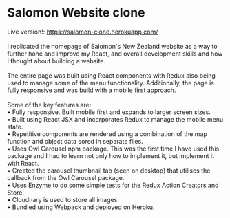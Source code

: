 # Salomon Website clone
Live version!: https://salomon-clone.herokuapp.com/
<br />
<br />
I replicated the homepage of Salomon's New Zealand website as a way to further hone and improve my React, and overall development skills and how I thought about building a website.
<br />
<br />
The entire page was built using React components with Redux also being used to manage some of the menu functionality. Additionally, the page is fully responsive and was build with a mobile first approach.
<br />
<br />
Some of the key features are:<br />
•	Fully responsive. Built mobile first and expands to larger screen sizes.<br />
•	Built using React JSX and incorporates Redux to manage the mobile menu state.<br />
•	Repetitive components are rendered using a combination of the map function and object data sored in separate files.<br />
•	Uses Owl Carousel npm package. This was the first time I have used this package and I had to learn not only how to implement it, but implement it with React.<br />
•	Created the carousel thumbnail tab (seen on desktop) that utilises the callback from the Owl Carousel package.<br />
•	Uses Enzyme to do some simple tests for the Redux Action Creators and Store.<br />
•	Cloudnary is used to store all images.<br />
•	Bundled using Webpack and deployed on Heroku.<br />
